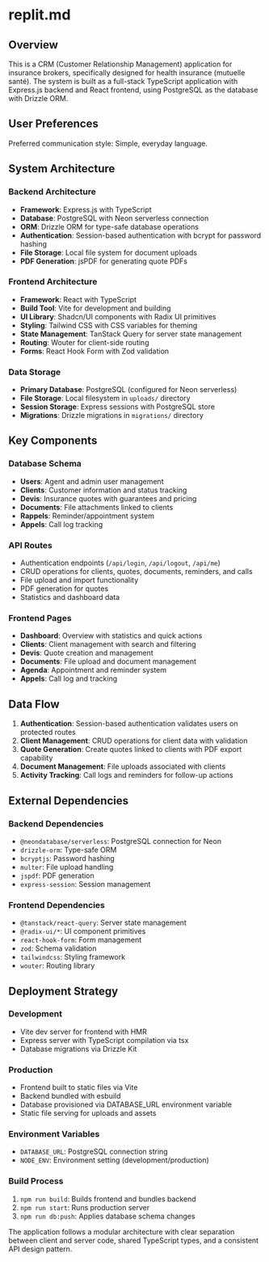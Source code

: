 # replit.md

## Overview

This is a CRM (Customer Relationship Management) application for insurance brokers, specifically designed for health insurance (mutuelle santé). The system is built as a full-stack TypeScript application with Express.js backend and React frontend, using PostgreSQL as the database with Drizzle ORM.

## User Preferences

Preferred communication style: Simple, everyday language.

## System Architecture

### Backend Architecture
- **Framework**: Express.js with TypeScript
- **Database**: PostgreSQL with Neon serverless connection
- **ORM**: Drizzle ORM for type-safe database operations
- **Authentication**: Session-based authentication with bcrypt for password hashing
- **File Storage**: Local file system for document uploads
- **PDF Generation**: jsPDF for generating quote PDFs

### Frontend Architecture
- **Framework**: React with TypeScript
- **Build Tool**: Vite for development and building
- **UI Library**: Shadcn/UI components with Radix UI primitives
- **Styling**: Tailwind CSS with CSS variables for theming
- **State Management**: TanStack Query for server state management
- **Routing**: Wouter for client-side routing
- **Forms**: React Hook Form with Zod validation

### Data Storage
- **Primary Database**: PostgreSQL (configured for Neon serverless)
- **File Storage**: Local filesystem in `uploads/` directory
- **Session Storage**: Express sessions with PostgreSQL store
- **Migrations**: Drizzle migrations in `migrations/` directory

## Key Components

### Database Schema
- **Users**: Agent and admin user management
- **Clients**: Customer information and status tracking
- **Devis**: Insurance quotes with guarantees and pricing
- **Documents**: File attachments linked to clients
- **Rappels**: Reminder/appointment system
- **Appels**: Call log tracking

### API Routes
- Authentication endpoints (`/api/login`, `/api/logout`, `/api/me`)
- CRUD operations for clients, quotes, documents, reminders, and calls
- File upload and import functionality
- PDF generation for quotes
- Statistics and dashboard data

### Frontend Pages
- **Dashboard**: Overview with statistics and quick actions
- **Clients**: Client management with search and filtering
- **Devis**: Quote creation and management
- **Documents**: File upload and document management
- **Agenda**: Appointment and reminder system
- **Appels**: Call log and tracking

## Data Flow

1. **Authentication**: Session-based authentication validates users on protected routes
2. **Client Management**: CRUD operations for client data with validation
3. **Quote Generation**: Create quotes linked to clients with PDF export capability
4. **Document Management**: File uploads associated with clients
5. **Activity Tracking**: Call logs and reminders for follow-up actions

## External Dependencies

### Backend Dependencies
- `@neondatabase/serverless`: PostgreSQL connection for Neon
- `drizzle-orm`: Type-safe ORM
- `bcryptjs`: Password hashing
- `multer`: File upload handling
- `jspdf`: PDF generation
- `express-session`: Session management

### Frontend Dependencies
- `@tanstack/react-query`: Server state management
- `@radix-ui/*`: UI component primitives
- `react-hook-form`: Form management
- `zod`: Schema validation
- `tailwindcss`: Styling framework
- `wouter`: Routing library

## Deployment Strategy

### Development
- Vite dev server for frontend with HMR
- Express server with TypeScript compilation via tsx
- Database migrations via Drizzle Kit

### Production
- Frontend built to static files via Vite
- Backend bundled with esbuild
- Database provisioned via DATABASE_URL environment variable
- Static file serving for uploads and assets

### Environment Variables
- `DATABASE_URL`: PostgreSQL connection string
- `NODE_ENV`: Environment setting (development/production)

### Build Process
1. `npm run build`: Builds frontend and bundles backend
2. `npm run start`: Runs production server
3. `npm run db:push`: Applies database schema changes

The application follows a modular architecture with clear separation between client and server code, shared TypeScript types, and a consistent API design pattern.